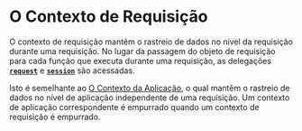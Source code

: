 # O Contexto de Requisição


O contexto de requisição mantêm o rastreio de dados no nível da requisição durante uma requisição. No lugar da passagem do objeto de requisição para cada função que executa durante uma requisição, as delegações [**`request`**](#) e [**`session`**](#) são acessadas.

Isto é semelhante ao [O Contexto da Aplicação](14-the-application-context.md), o qual mantêm o rastreio de dados no nível de aplicação independente de uma requisição. Um contexto de aplicação correspondente é empurrado quando um contexto de requisição é empurrado.